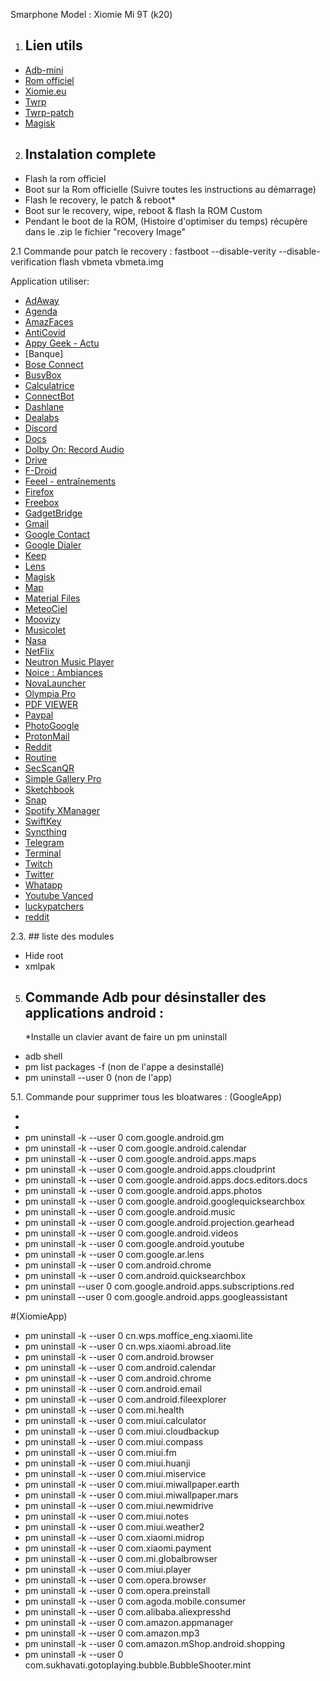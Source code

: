 Smarphone Model : Xiomie Mi 9T (k20)

1. ## Lien utils
- [Adb-mini](https://forum.xda-developers.com/t/tool-minimal-adb-and-fastboot-2-9-18.2317790/)
- [Rom officiel](https://xiaomifirmwareupdater.com/miui/davinci/)
- [Xiomie.eu](https://xiaomi.eu/community/threads/miui-12-0-12-1-12-2-12-5-stable-release.56191/)
- [Twrp](https://twrp.me/xiaomi/xiaomimi9t.html)
- [Twrp-patch](https://drive.google.com/file/d/1JQRB-JcYJBVIEgcL-QzMXHlV1doZA2ft/view?usp=sharing)
- [Magisk](https://topjohnwu.github.io/Magisk/install.html)

 
2. ## Instalation complete 
- Flash la rom officiel
- Boot sur la Rom officielle (Suivre toutes les instructions au démarrage)
- Flash le recovery, le patch & reboot*
- Boot sur le recovery, wipe, reboot & flash la ROM Custom
- Pendant le boot de la ROM, (Histoire d'optimiser du temps) récupère dans le .zip le fichier "recovery Image"

2.1 Commande pour patch le recovery :
fastboot --disable-verity --disable-verification flash vbmeta vbmeta.img

Application utiliser:

- [AdAway](https://adaway.org/)
- [Agenda](https://play.google.com/store/apps/details?id=com.google.android.calendar&hl=fr&gl=US)
- [AmazFaces](https://play.google.com/store/apps/details?id=com.amazfitwatchfaces.st&hl=fr&gl=US)
- [AntiCovid](https://play.google.com/store/apps/details?id=fr.gouv.android.stopcovid)
- [Appy Geek - Actu](https://play.google.com/store/apps/details?id=com.AppyTech.appytech&hl=fr&gl=US)
- [Banque]
- [Bose Connect](https://play.google.com/store/apps/details?id=com.bose.monet&hl=fr&gl=US)
- [BusyBox](https://play.google.com/store/apps/details?id=stericson.busybox)
- [Calculatrice](https://play.google.com/store/apps/details?id=com.simplemobiletools.calculator&hl=fr&gl=US)
- [ConnectBot](https://play.google.com/store/apps/details?id=org.connectbot&hl=fr&gl=US)
- [Dashlane](https://play.google.com/store/apps/details?id=com.dashlane)
- [Dealabs](https://play.google.com/store/apps/details?id=com.dealabs.apps.android&hl=fr&gl=US)
- [Discord](https://play.google.com/store/apps/details?id=com.discord)
- [Docs](https://play.google.com/store/apps/details?id=com.google.android.apps.docs.editors.docs)
- [Dolby On: Record Audio](https://play.google.com/store/apps/details?id=com.dolby.dolby234&hl=fr&gl=US)
- [Drive](https://play.google.com/store/apps/details?id=com.google.android.apps.docs)
- [F-Droid](https://f-droid.org/)
- [Feeel - entraînements](https://play.google.com/store/apps/details?id=com.enjoyingfoss.feeel&hl=fr&gl=US)
- [Firefox](https://play.google.com/store/apps/details?id=org.mozilla.firefox&hl=fr&gl=US)
- [Freebox](https://play.google.com/store/apps/details?id=fr.freebox.android.compagnon)
- [GadgetBridge](https://f-droid.org/en/packages/nodomain.freeyourgadget.gadgetbridge/)
- [Gmail](https://play.google.com/store/apps/details?id=com.google.android.gm)
- [Google Contact](https://play.google.com/store/apps/details?id=com.google.android.contacts&hl=fr&gl=US)
- [Google Dialer](https://play.google.com/store/apps/details?id=com.google.android.dialer&hl=fr&gl=US)
- [Keep](https://play.google.com/store/apps/details?id=com.google.android.keep)
- [Lens](https://play.google.com/store/apps/details?id=com.microsoft.office.officelens&hl=fr&gl=US)
- [Magisk](https://www.xda-developers.com/how-to-install-magisk/)
- [Map](https://play.google.com/store/apps/details?id=com.google.android.apps.maps)
- [Material Files](https://f-droid.org/fr/packages/me.zhanghai.android.files)
- [MeteoCiel](https://play.google.com/store/apps/details?id=com.meteociel.fr)
- [Moovizy](https://play.google.com/store/apps/details?id=fr.cityway.android_v2.stas&hl=fr&gl=US)
- [Musicolet](https://play.google.com/store/apps/details?id=in.krosbits.musicolet&hl=fr&gl=US)
- [Nasa](https://play.google.com/store/apps/details?id=gov.nasa&hl=fr&gl=US)
- [NetFlix](https://help.netflix.com/fr/node/57688)
- [Neutron Music Player](https://play.google.com/store/apps/details?id=com.neutroncode.mpeval&hl=fr&gl=US)
- [Noice : Ambiances](https://play.google.com/store/apps/details?id=com.github.ashutoshgngwr.noice&hl=fr&gl=US)
- [NovaLauncher](https://play.google.com/store/apps/details?id=com.teslacoilsw.launcher)
- [Olympia Pro](https://play.google.com/store/apps/details?id=com.techbull.olympia.paid)
- [PDF VIEWER](https://f-droid.org/fr/packages/com.gsnathan.pdfviewer/)
- [Paypal](https://play.google.com/store/apps/details?id=com.paypal.android.p2pmobile&hl=fr&gl=US)
- [PhotoGoogle](https://play.google.com/store/apps/details?id=com.google.android.apps.photos)
- [ProtonMail](https://play.google.com/store/apps/details?id=ch.protonmail.android)
- [Reddit](https://play.google.com/store/apps/details?id=com.reddit.frontpage&hl=fr&gl=US)
- [Routine](https://play.google.com/store/apps/details?id=com.alt.goodmorning&hl=fr&gl=US)
- [SecScanQR](https://f-droid.org/en/packages/de.t_dankworth.secscanqr/)
- [Simple Gallery Pro](https://play.google.com/store/apps/details?id=com.simplemobiletools.gallery&hl=fr&gl=US)
- [Sketchbook](https://play.google.com/store/apps/details?id=com.adsk.sketchbook&hl=fr&gl=US)
- [Snap](https://play.google.com/store/apps/details?id=com.snapchat.android)
- [Spotify XManager](https://github.com/xManager-v2/xManager-Spotify/releases)
- [SwiftKey](https://play.google.com/store/apps/details?id=com.touchtype.swiftkey&hl=fr&gl=US)
- [Syncthing](https://play.google.com/store/apps/details?id=com.nutomic.syncthingandroid&hl=fr&gl=US)
- [Telegram](https://play.google.com/store/apps/details?id=org.telegram.messenger&hl=fr&gl=US)
- [Terminal](https://play.google.com/store/apps/details?id=com.termux&hl=fr&gl=US)
- [Twitch](https://play.google.com/store/apps/details?id=tv.twitch.android.app)
- [Twitter](https://play.google.com/store/apps/details?id=com.twitter.android)
- [Whatapp](https://play.google.com/store/apps/details?id=com.whatsapp&hl=fr&gl=US)
- [Youtube Vanced](https://vancedapp.com)
- [luckypatchers](https://www.luckypatchers.com/download/)
- [reddit](https://play.google.com/store/apps/details?id=ml.docilealligator.infinityforreddit&hl=fr&gl=US)

2.3. ## liste des modules
- Hide root
- xmlpak

5. ## Commande Adb pour désinstaller des applications android :
      
      *Installe un clavier avant de faire un pm uninstall
      
- adb shell
- pm list packages -f (non de l'appe a desinstallé)
- pm uninstall --user 0 (non de l'app)



5.1. Commande pour supprimer tous les bloatwares :
(GoogleApp)



-
-
- pm uninstall -k --user 0 com.google.android.gm 
- pm uninstall -k --user 0 com.google.android.calendar
- pm uninstall -k --user 0 com.google.android.apps.maps
- pm uninstall -k --user 0 com.google.android.apps.cloudprint
- pm uninstall -k --user 0 com.google.android.apps.docs.editors.docs
- pm uninstall -k --user 0 com.google.android.apps.photos
- pm uninstall -k --user 0 com.google.android.googlequicksearchbox
- pm uninstall -k --user 0 com.google.android.music
- pm uninstall -k --user 0 com.google.android.projection.gearhead
- pm uninstall -k --user 0 com.google.android.videos
- pm uninstall -k --user 0 com.google.android.youtube
- pm uninstall -k --user 0 com.google.ar.lens
- pm uninstall -k --user 0 com.android.chrome
- pm uninstall -k --user 0 com.android.quicksearchbox
- pm uninstall --user 0 com.google.android.apps.subscriptions.red 
- pm uninstall --user 0 com.google.android.apps.googleassistant

#(XiomieApp)
- pm uninstall -k --user 0 cn.wps.moffice_eng.xiaomi.lite
- pm uninstall -k --user 0 cn.wps.xiaomi.abroad.lite
- pm uninstall -k --user 0 com.android.browser
- pm uninstall -k --user 0 com.android.calendar
- pm uninstall -k --user 0 com.android.chrome
- pm uninstall -k --user 0 com.android.email
- pm uninstall -k --user 0 com.android.fileexplorer
- pm uninstall -k --user 0 com.mi.health
- pm uninstall -k --user 0 com.miui.calculator
- pm uninstall -k --user 0 com.miui.cloudbackup
- pm uninstall -k --user 0 com.miui.compass
- pm uninstall -k --user 0 com.miui.fm
- pm uninstall -k --user 0 com.miui.huanji
- pm uninstall -k --user 0 com.miui.miservice
- pm uninstall -k --user 0 com.miui.miwallpaper.earth
- pm uninstall -k --user 0 com.miui.miwallpaper.mars
- pm uninstall -k --user 0 com.miui.newmidrive
- pm uninstall -k --user 0 com.miui.notes
- pm uninstall -k --user 0 com.miui.weather2
- pm uninstall -k --user 0 com.xiaomi.midrop
- pm uninstall -k --user 0 com.xiaomi.payment
- pm uninstall -k --user 0 com.mi.globalbrowser
- pm uninstall -k --user 0 com.miui.player
- pm uninstall -k --user 0 com.opera.browser
- pm uninstall -k --user 0 com.opera.preinstall
- pm uninstall -k --user 0 com.agoda.mobile.consumer
- pm uninstall -k --user 0 com.alibaba.aliexpresshd
- pm uninstall -k --user 0 com.amazon.appmanager
- pm uninstall -k --user 0 com.amazon.mp3
- pm uninstall -k --user 0 com.amazon.mShop.android.shopping
- pm uninstall -k --user 0 com.sukhavati.gotoplaying.bubble.BubbleShooter.mint
